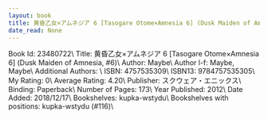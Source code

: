 ```yaml
---
layout: book
title: 黄昏乙女×アムネジア 6 [Tasogare Otome×Amnesia 6] (Dusk Maiden of Amnesia,  no. 6)
date_read: None
---
```


Book Id: 23480722\ 
Title: 黄昏乙女×アムネジア 6 [Tasogare Otome×Amnesia 6] (Dusk Maiden of Amnesia, #6)\ 
Author: Maybe\ 
Author l-f: Maybe, Maybe\ 
Additional Authors: \ 
ISBN: 4757535309\ 
ISBN13: 9784757535305\ 
My Rating: 0\ 
Average Rating: 4.20\ 
Publisher: スクウェア・エニックス\ 
Binding: Paperback\ 
Number of Pages: 173\ 
Year Published: 2012\ 
Date Added: 2018/12/17\ 
Bookshelves: kupka-wstydu\ 
Bookshelves with positions: kupka-wstydu (#116)\ 

